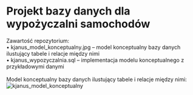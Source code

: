 # Projekt bazy danych dla wypożyczalni samochodów
Zawartość repozytorium: <br/>
•	kjanus_model_konceptualny.jpg – model konceptualny bazy danych ilustujący tabele i relacje między nimi<br/>
•	kjanus_wypozyczalnia.sql – implementacja modelu konceptualnego z przykładowymi danymi <br/>
<br/>
Model konceptualny bazy danych ilustujący tabele i relacje między nimi:
![kjanus_model_konceptualny](https://github.com/user-attachments/assets/4f5a3fd6-f136-482d-aded-066e59c2d0ab)

